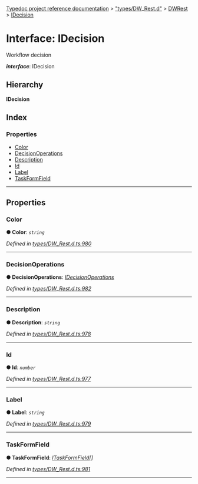 [Typedoc project reference documentation](../README.md) > ["types/DW_Rest.d"](../modules/_types_dw_rest_d_.md) > [DWRest](../modules/_types_dw_rest_d_.dwrest.md) > [IDecision](../interfaces/_types_dw_rest_d_.dwrest.idecision.md)

# Interface: IDecision

Workflow decision

*__interface__*: IDecision

## Hierarchy

**IDecision**

## Index

### Properties

* [Color](_types_dw_rest_d_.dwrest.idecision.md#color)
* [DecisionOperations](_types_dw_rest_d_.dwrest.idecision.md#decisionoperations)
* [Description](_types_dw_rest_d_.dwrest.idecision.md#description)
* [Id](_types_dw_rest_d_.dwrest.idecision.md#id)
* [Label](_types_dw_rest_d_.dwrest.idecision.md#label)
* [TaskFormField](_types_dw_rest_d_.dwrest.idecision.md#taskformfield)

---

## Properties

<a id="color"></a>

###  Color

**● Color**: *`string`*

*Defined in [types/DW_Rest.d.ts:980](https://github.com/DocuWare/REST-Sample-TS/blob/a4697e2/src/types/DW_Rest.d.ts#L980)*

___
<a id="decisionoperations"></a>

###  DecisionOperations

**● DecisionOperations**: *[IDecisionOperations](_types_dw_rest_d_.dwrest.idecisionoperations.md)*

*Defined in [types/DW_Rest.d.ts:982](https://github.com/DocuWare/REST-Sample-TS/blob/a4697e2/src/types/DW_Rest.d.ts#L982)*

___
<a id="description"></a>

###  Description

**● Description**: *`string`*

*Defined in [types/DW_Rest.d.ts:978](https://github.com/DocuWare/REST-Sample-TS/blob/a4697e2/src/types/DW_Rest.d.ts#L978)*

___
<a id="id"></a>

###  Id

**● Id**: *`number`*

*Defined in [types/DW_Rest.d.ts:977](https://github.com/DocuWare/REST-Sample-TS/blob/a4697e2/src/types/DW_Rest.d.ts#L977)*

___
<a id="label"></a>

###  Label

**● Label**: *`string`*

*Defined in [types/DW_Rest.d.ts:979](https://github.com/DocuWare/REST-Sample-TS/blob/a4697e2/src/types/DW_Rest.d.ts#L979)*

___
<a id="taskformfield"></a>

###  TaskFormField

**● TaskFormField**: *[ITaskFormField](_types_dw_rest_d_.dwrest.itaskformfield.md)[]*

*Defined in [types/DW_Rest.d.ts:981](https://github.com/DocuWare/REST-Sample-TS/blob/a4697e2/src/types/DW_Rest.d.ts#L981)*

___


